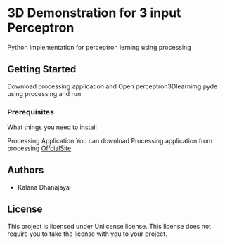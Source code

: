 # 3D Demonstration for 3 input Perceptron

Python implementation for perceptron lerning using processing 

## Getting Started
Download processing application and Open perceptron3Dlearnimg.pyde using processing and run.
### Prerequisites

What things you need to install


Processing Application
You can download Processing application from processing [OffcialSite](https://processing.org/)



## Authors

* Kalana Dhanajaya

## License

This project is licensed under Unlicense license. This license does not require you to take the license with you to your project.
